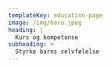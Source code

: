 ```yaml
---
templateKey: education-page
image: /img/hero.jpeg
heading: |
  Kurs og kompetanse
subheading: >
  Styrke barns selvfølelse
---
```

